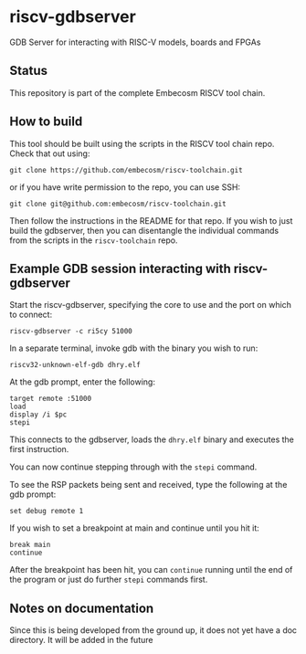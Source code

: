 # riscv-gdbserver
GDB Server for interacting with RISC-V models, boards and FPGAs

## Status
This repository is part of the complete Embecosm RISCV tool chain.

## How to build
This tool should be built using the scripts in the RISCV tool chain repo.
Check that out using:
```
git clone https://github.com/embecosm/riscv-toolchain.git
```
or if you have write permission to the repo, you can use SSH:
```
git clone git@github.com:embecosm/riscv-toolchain.git
```

Then follow the instructions in the README for that repo. If you wish to just
build the gdbserver, then you can disentangle the individual commands from the
scripts in the `riscv-toolchain` repo.

## Example GDB session interacting with riscv-gdbserver

Start the riscv-gdbserver, specifying the core to use and the port on which to
connect:
```
riscv-gdbserver -c ri5cy 51000
```

In a separate terminal, invoke gdb with the binary you wish to run:
```
riscv32-unknown-elf-gdb dhry.elf
```

At the gdb prompt, enter the following:
```
target remote :51000
load
display /i $pc
stepi
```

This connects to the gdbserver, loads the `dhry.elf` binary and executes the
first instruction.

You can now continue stepping through with the `stepi` command.

To see the RSP packets being sent and received, type the following at the gdb prompt:
```
set debug remote 1
```

If you wish to set a breakpoint at main and continue until you hit it:
```
break main
continue
```

After the breakpoint has been hit, you can `continue` running until the end of
the program or just do further `stepi` commands first.

## Notes on documentation

Since this is being developed from the ground up, it does not yet have a doc
directory.  It will be added in the future
